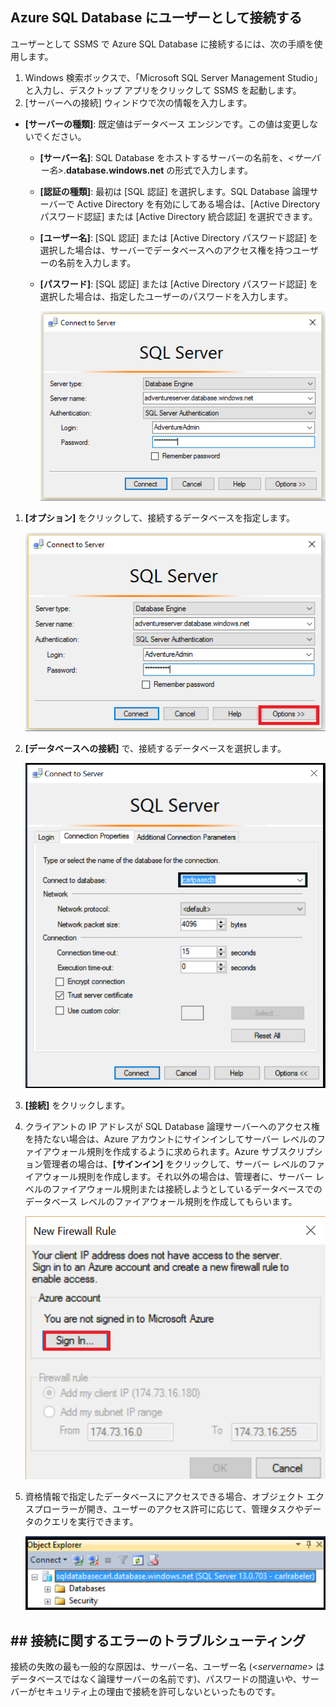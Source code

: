 ## Azure SQL Database にユーザーとして接続する
ユーザーとして SSMS で Azure SQL Database に接続するには、次の手順を使用します。

1. Windows 検索ボックスで、「Microsoft SQL Server Management Studio」と入力し、デスクトップ アプリをクリックして SSMS を起動します。
2. [サーバーへの接続] ウィンドウで次の情報を入力します。

* **[サーバーの種類]**: 既定値はデータベース エンジンです。この値は変更しないでください。
  
  * **[サーバー名]**: SQL Database をホストするサーバーの名前を、*&lt;サーバー名>*.**database.windows.net** の形式で入力します。
  * **[認証の種類]**: 最初は [SQL 認証] を選択します。SQL Database 論理サーバーで Active Directory を有効にしてある場合は、[Active Directory パスワード認証] または [Active Directory 統合認証] を選択できます。
  * **[ユーザー名]**: [SQL 認証] または [Active Directory パスワード認証] を選択した場合は、サーバーでデータベースへのアクセス権を持つユーザーの名前を入力します。
  * **[パスワード]**: [SQL 認証] または [Active Directory パスワード認証] を選択した場合は、指定したユーザーのパスワードを入力します。
    
       ![SQL Server Management Studio: SQL Database サーバーへの接続](./media/sql-database-sql-server-management-studio-connect-user/connect-user-1.png)

1. **[オプション]** をクリックして、接続するデータベースを指定します。
   
      ![SQL Server Management Studio: SQL Database サーバーへの接続](./media/sql-database-sql-server-management-studio-connect-user/connect-user-2.png)
2. **[データベースへの接続]** で、接続するデータベースを選択します。
   
     ![SQL Server Management Studio: SQL Database サーバーへの接続](./media/sql-database-sql-server-management-studio-connect-user/connect-user-3.png)
3. **[接続]** をクリックします。
4. クライアントの IP アドレスが SQL Database 論理サーバーへのアクセス権を持たない場合は、Azure アカウントにサインインしてサーバー レベルのファイアウォール規則を作成するように求められます。Azure サブスクリプション管理者の場合は、**[サインイン]** をクリックして、サーバー レベルのファイアウォール規則を作成します。それ以外の場合は、管理者に、サーバー レベルのファイアウォール規則または接続しようとしているデータベースでのデータベース レベルのファイアウォール規則を作成してもらいます。
   
      ![SQL Server Management Studio: SQL Database サーバーへの接続](./media/sql-database-sql-server-management-studio-connect-user/connect-user-4.png)
5. 資格情報で指定したデータベースにアクセスできる場合、オブジェクト エクスプローラーが開き、ユーザーのアクセス許可に応じて、管理タスクやデータのクエリを実行できます。
   
      ![SQL Server Management Studio: SQL Database サーバーへの接続](./media/sql-database-sql-server-management-studio-connect-user/connect-user-5.png)

## ## 接続に関するエラーのトラブルシューティング
接続の失敗の最も一般的な原因は、サーバー名、ユーザー名 (<*servername*> はデータベースではなく論理サーバーの名前です)、パスワードの間違いや、サーバーがセキュリティ上の理由で接続を許可しないといったものです。

<!---HONumber=AcomDC_0629_2016-->